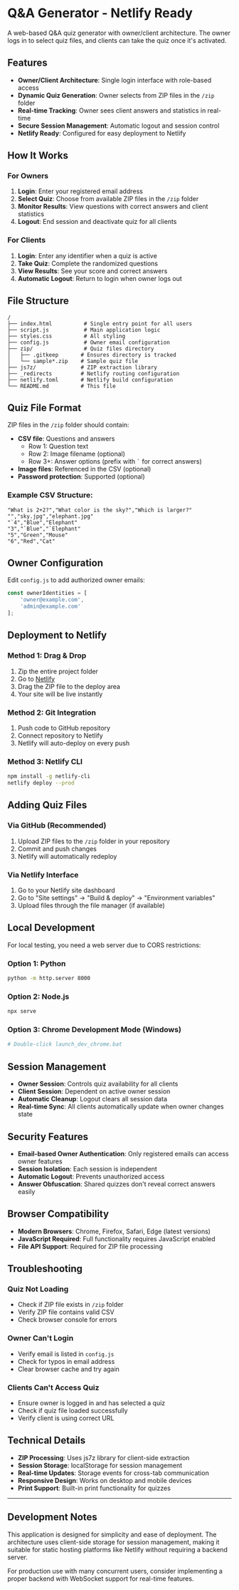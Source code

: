 # Q&A Generator - Netlify Ready

A web-based Q&A quiz generator with owner/client architecture. The owner logs in to select quiz files, and clients can take the quiz once it's activated.

## Features

- **Owner/Client Architecture**: Single login interface with role-based access
- **Dynamic Quiz Generation**: Owner selects from ZIP files in the `/zip` folder
- **Real-time Tracking**: Owner sees client answers and statistics in real-time
- **Secure Session Management**: Automatic logout and session control
- **Netlify Ready**: Configured for easy deployment to Netlify

## How It Works

### For Owners
1. **Login**: Enter your registered email address
2. **Select Quiz**: Choose from available ZIP files in the `/zip` folder
3. **Monitor Results**: View questions with correct answers and client statistics
4. **Logout**: End session and deactivate quiz for all clients

### For Clients
1. **Login**: Enter any identifier when a quiz is active
2. **Take Quiz**: Complete the randomized questions
3. **View Results**: See your score and correct answers
4. **Automatic Logout**: Return to login when owner logs out

## File Structure

```
/
├── index.html          # Single entry point for all users
├── script.js           # Main application logic
├── styles.css          # All styling
├── config.js           # Owner email configuration
├── zip/                # Quiz files directory
│   ├── .gitkeep       # Ensures directory is tracked
│   └── sample*.zip    # Sample quiz file
├── js7z/              # ZIP extraction library
├── _redirects         # Netlify routing configuration
├── netlify.toml       # Netlify build configuration
└── README.md          # This file
```

## Quiz File Format

ZIP files in the `/zip` folder should contain:
- **CSV file**: Questions and answers
  - Row 1: Question text
  - Row 2: Image filename (optional)
  - Row 3+: Answer options (prefix with `` ` `` for correct answers)
- **Image files**: Referenced in the CSV (optional)
- **Password protection**: Supported (optional)

### Example CSV Structure:
```
"What is 2+2?","What color is the sky?","Which is larger?"
"","sky.jpg","elephant.jpg"
"`4","Blue","Elephant"
"3","`Blue","`Elephant"
"5","Green","Mouse"
"6","Red","Cat"
```

## Owner Configuration

Edit `config.js` to add authorized owner emails:

```javascript
const ownerIdentities = [
    'owner@example.com',
    'admin@example.com'
];
```

## Deployment to Netlify

### Method 1: Drag & Drop
1. Zip the entire project folder
2. Go to [Netlify](https://netlify.com)
3. Drag the ZIP file to the deploy area
4. Your site will be live instantly

### Method 2: Git Integration
1. Push code to GitHub repository
2. Connect repository to Netlify
3. Netlify will auto-deploy on every push

### Method 3: Netlify CLI
```bash
npm install -g netlify-cli
netlify deploy --prod
```

## Adding Quiz Files

### Via GitHub (Recommended)
1. Upload ZIP files to the `/zip` folder in your repository
2. Commit and push changes
3. Netlify will automatically redeploy

### Via Netlify Interface
1. Go to your Netlify site dashboard
2. Go to "Site settings" → "Build & deploy" → "Environment variables"
3. Upload files through the file manager (if available)

## Local Development

For local testing, you need a web server due to CORS restrictions:

### Option 1: Python
```bash
python -m http.server 8000
```

### Option 2: Node.js
```bash
npx serve
```

### Option 3: Chrome Development Mode (Windows)
```bash
# Double-click launch_dev_chrome.bat
```

## Session Management

- **Owner Session**: Controls quiz availability for all clients
- **Client Session**: Dependent on active owner session
- **Automatic Cleanup**: Logout clears all session data
- **Real-time Sync**: All clients automatically update when owner changes state

## Security Features

- **Email-based Owner Authentication**: Only registered emails can access owner features
- **Session Isolation**: Each session is independent
- **Automatic Logout**: Prevents unauthorized access
- **Answer Obfuscation**: Shared quizzes don't reveal correct answers easily

## Browser Compatibility

- **Modern Browsers**: Chrome, Firefox, Safari, Edge (latest versions)
- **JavaScript Required**: Full functionality requires JavaScript enabled
- **File API Support**: Required for ZIP file processing

## Troubleshooting

### Quiz Not Loading
- Check if ZIP file exists in `/zip` folder
- Verify ZIP file contains valid CSV
- Check browser console for errors

### Owner Can't Login
- Verify email is listed in `config.js`
- Check for typos in email address
- Clear browser cache and try again

### Clients Can't Access Quiz
- Ensure owner is logged in and has selected a quiz
- Check if quiz file loaded successfully
- Verify client is using correct URL

## Technical Details

- **ZIP Processing**: Uses js7z library for client-side extraction
- **Session Storage**: localStorage for session management
- **Real-time Updates**: Storage events for cross-tab communication
- **Responsive Design**: Works on desktop and mobile devices
- **Print Support**: Built-in print functionality for quizzes

---

## Development Notes

This application is designed for simplicity and ease of deployment. The architecture uses client-side storage for session management, making it suitable for static hosting platforms like Netlify without requiring a backend server.

For production use with many concurrent users, consider implementing a proper backend with WebSocket support for real-time features.